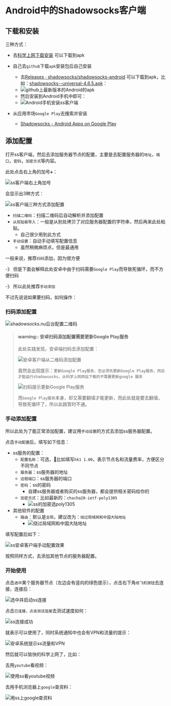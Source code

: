 # Android中的Shadowsocks客户端


## 下载和安装

三种方式：
 * 去[科学上网下载安装](https://kxsw.cf/guide/ShadowsocksR-3.4.0.8.apk) 可以下载到apk

* 自己去`github`下载`apk`安装包后自己安装
  * 去[Releases · shadowsocks/shadowsocks-android](https://github.com/shadowsocks/shadowsocks-android/releases) 可以下载到apk，比如：[shadowsocks--universal-4.6.5.apk](https://github.com/shadowsocks/shadowsocks-android/releases/download/v4.6.5/shadowsocks--universal-4.6.5.apk)：
  * ![github上最新版本的Android的apk](../../assets/img/github_download_ss_android_apk.png)
  * 然后安装到Android手机中即可：
  * ![Android手机安装ss客户端](../../assets/img/install_ss_android_apk_universal.png)
* 从应用市场`Google Play`去搜索并安装
  * [Shadowsocks - Android Apps on Google Play](https://play.google.com/store/apps/details?id=com.github.shadowsocks)

## 添加配置

打开ss客户端，然后去添加服务器节点的配置，主要是去配置服务器的`地址`，`端口`，`密码`，`加密方式`等内容。


此处点击右上角的加号`➕`：

![ss客户端右上角加号](../../assets/img/ss_client_top_add_button.png)

会显示出3种方式：

![ss客户端三种方式添加配置](../../assets/img/ss_android_3_method_add_config.png)

* `扫描二维码`：扫描二维码后自动解析并添加配置
* `从剪贴板导入`：一般是从别处拷贝了对应服务器配置的字符串，然后再来此处粘贴。
  * 自己很少用到此方式
* `手动设置`：自动手动填写配置信息
  * 虽然稍微麻烦点，但是最通用

一般来说，推荐`扫码`添加，因为很方便

-》 但是下面会解释此处安卓中由于扫码需要`Google Play`而导致死循环，而不方便扫码

-》 所以此处推荐`手动添加`

不过先说说如果要扫码，如何操作：

### 扫码添加配置



![shadowsocks.nu后台配置二维码](../../assets/img/shadowsocks_nu_admin_config_qrcode.png)

> #### warning:: 安卓扫码添加配置需要更新Google Play服务
>
> 此处实践发现，安卓端扫码去添加配置：
> 
> ![安卓客户端从二维码添加配置](../../assets/img/android_ss_client_add_config_from_qrcode.png)
> 
> 竟然会出现提示：`更新Google Play服务，您必须先更新Google Play服务，然后才能运行shadowsocks，从科学上网网站下载的不需要更新google 服务`
> 
> ![扫码提示更新Google Play服务](../../assets/img/scan_code_notice_update_google_play_service.png)
>
> 而`Google Play服务`本身，却又需要翻墙才能更新，而此处就是要去翻墙，导致死循环了，所以此路暂时不通。

### 手动添加配置

所以此处为了能正常添加配置，建议用`手动设置`的方式去添加ss服务器配置。

点击`手动配置`后，填写如下信息：

* ss服务的配置：
  * `配置名称`：可选，比如填写`hk1 1.00`，表示节点名和流量费率，方便区分不同节点
  * `服务器`：ss服务器的地址
  * `远程端口`：ss服务器的端口
  * `密码`：ss的密码
    * 自建ss服务器或者购买的ss服务器，都会提供相关密码给你的
  * `加密方式`：比如最新的：`chacha20-ietf-poly1305`
    * ![ss的加密选poly1305](../../assets/img/ss_config_encrypt_use_poly1305.png)
* 其他软件的配置
  * `路由`：默认是`全局`，建议改为：`绕过局域网和中国大陆地址`
    * ![绕过局域网和中国大陆地址](../../assets/img/ss_route_bypass_local_and_china_url.png)

填写配置后如下：

![ss安卓客户端手动配置效果](../../assets/img/ss_android_added_config_effect.png)

按照同样方式，去添加其他节点的服务器配置。

### 开始使用

点击`选中`某个服务器节点（左边会有竖向的绿色提示），点击右下角`纸飞机按钮`去连接，连接后：

![选中并启动ss连接](../../assets/img/ss_select_and_click_to_run_start.png)

点击`已连接，点击测试连接`去测试速度如何：

![ss连接成功](../../assets/img/ss_show_connect_ok_and_delay.png)

就表示可以使用了，同时系统通知中也会有VPN和流量的提示：

![安卓系统提示ss流量和VPN](../../assets/img/android_system_notice_ss_traffic.png)

然后就可以愉快的科学上网了，比如：

去用`youtube`看视频：

![使用ss看youtube视频](../../assets/img/android_use_youtube_see_video.png)

去用手机浏览器上`google`查资料：

![用ss上google查资料](../../assets/img/ss_android_browser_google_search.png)
